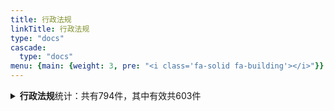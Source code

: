 ```yaml
---
title: 行政法规
linkTitle: 行政法规
type: "docs"
cascade:
  type: "docs"
menu: {main: {weight: 3, pre: "<i class='fa-solid fa-building'></i>"}}
---
```


<details class="doc-details">
<summary><strong>行政法规</strong>统计：共有794件，其中有效共603件</summary>
{{% pageinfo %}}

**行政法规**说明：

《立法法》**第七十二条** 国务院根据宪法和法律，制定行政法规。

行政法规可以就下列事项作出规定：

（一）为执行法律的规定需要制定行政法规的事项；

（二）宪法第八十九条规定的国务院行政管理职权的事项。

---

**行政法规** 相关文本共有794件，其中：

- 有效: 603
- 已修改: 114
- 已废止: 65
- 未知: 12

{{% /pageinfo %}}
</details>
